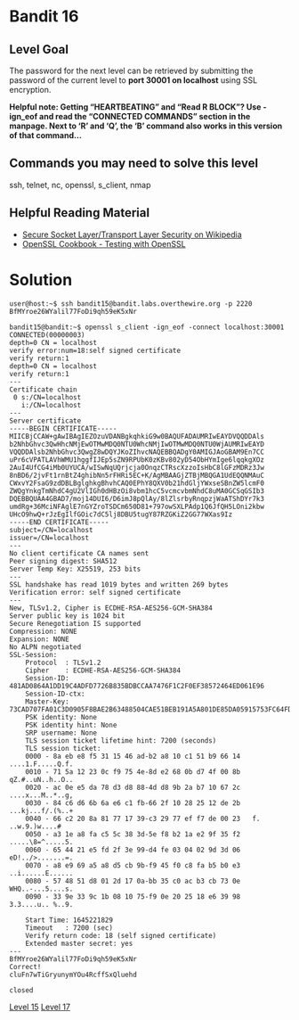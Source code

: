 <html>
<h1>Bandit 16</h1>

<h2 id="level-goal">Level Goal</h2>
<p>The password for the next level can be retrieved by submitting the
password of the current level to <strong>port 30001 on localhost</strong> using
SSL encryption.</p>

<p><strong>Helpful note: Getting “HEARTBEATING” and “Read R BLOCK”? Use
-ign_eof and read the “CONNECTED COMMANDS” section in the manpage.
Next to ‘R’ and ‘Q’, the ‘B’ command also works in this version of
that command…</strong></p>

<h2 id="commands-you-may-need-to-solve-this-level">Commands you may need to solve this level</h2>
<p>ssh, telnet, nc, openssl, s_client, nmap</p>

<h2 id="helpful-reading-material">Helpful Reading Material</h2>
<ul>
  <li><a href="https://en.wikipedia.org/wiki/Secure_Socket_Layer">Secure Socket Layer/Transport Layer Security on Wikipedia</a></li>
  <li><a href="https://www.feistyduck.com/library/openssl-cookbook/online/ch-testing-with-openssl.html">OpenSSL Cookbook - Testing with OpenSSL</a></li>
</ul>


<h1>Solution</h1>

```
user@host:~$ ssh bandit15@bandit.labs.overthewire.org -p 2220
BfMYroe26WYalil77FoDi9qh59eK5xNr

bandit15@bandit:~$ openssl s_client -ign_eof -connect localhost:30001
CONNECTED(00000003)
depth=0 CN = localhost
verify error:num=18:self signed certificate
verify return:1
depth=0 CN = localhost
verify return:1
---
Certificate chain
 0 s:/CN=localhost
   i:/CN=localhost
---
Server certificate
-----BEGIN CERTIFICATE-----
MIICBjCCAW+gAwIBAgIEZOzuVDANBgkqhkiG9w0BAQUFADAUMRIwEAYDVQQDDAls
b2NhbGhvc3QwHhcNMjEwOTMwMDQ0NTU0WhcNMjIwOTMwMDQ0NTU0WjAUMRIwEAYD
VQQDDAlsb2NhbGhvc3QwgZ8wDQYJKoZIhvcNAQEBBQADgY0AMIGJAoGBAM9En7CC
uPr6cVPATLAVhWMU1hggfIJEp5sZN9RPUbK0zKBv802yD54ObHYmIge6lqqkgXOz
2AuI4UfCG4iMb0UYUCA/wISwNqUQrjcja0OnqzCTRscXzzoIsHbC8lGFzMDRz3Jw
8nBD6/2jvFt1rnBtZ4ghibNn5rFHRi5EC+K/AgMBAAGjZTBjMBQGA1UdEQQNMAuC
CWxvY2FsaG9zdDBLBglghkgBhvhCAQ0EPhY8QXV0b21hdGljYWxseSBnZW5lcmF0
ZWQgYnkgTmNhdC4gU2VlIGh0dHBzOi8vbm1hcC5vcmcvbmNhdC8uMA0GCSqGSIb3
DQEBBQUAA4GBAD7/moj14DUI6/D6imJ8pQlAy/8lZlsrbyRnqpzjWaATShDYr7k3
umdRg+36MciNFAglE7nGYZroTSDCm650D81+797owSXLPAdp1Q6JfQH5LOni2kbw
UHcO9hwQ+rJzEgIlfGOic7dC5lj8DBU5tugY87RZGKiZ2GG77WXas9Iz
-----END CERTIFICATE-----
subject=/CN=localhost
issuer=/CN=localhost
---
No client certificate CA names sent
Peer signing digest: SHA512
Server Temp Key: X25519, 253 bits
---
SSL handshake has read 1019 bytes and written 269 bytes
Verification error: self signed certificate
---
New, TLSv1.2, Cipher is ECDHE-RSA-AES256-GCM-SHA384
Server public key is 1024 bit
Secure Renegotiation IS supported
Compression: NONE
Expansion: NONE
No ALPN negotiated
SSL-Session:
    Protocol  : TLSv1.2
    Cipher    : ECDHE-RSA-AES256-GCM-SHA384
    Session-ID: 481AD0864A1DD19C4ADFD7726B835BDBCCAA7476F1C2F0EF38572464ED061E96
    Session-ID-ctx:
    Master-Key: 73CAD707FA01C3D0905F8BAE2B63488504CAE51BEB191A5A801DE85DA05915753FC64FDD7568DE510152590ECC057051
    PSK identity: None
    PSK identity hint: None
    SRP username: None
    TLS session ticket lifetime hint: 7200 (seconds)
    TLS session ticket:
    0000 - 8a eb e8 f5 31 15 46 ad-b2 a8 10 c1 51 b9 66 14   ....1.F.....Q.f.
    0010 - 71 5a 12 23 0c f9 75 4e-8d e2 68 0b d7 4f 00 8b   qZ.#..uN..h..O..
    0020 - ac 0e e5 da 78 d3 d8 88-4d d8 9b 2a b7 10 67 2c   ....x...M..*..g,
    0030 - 84 c6 d6 6b 6a e6 c1 fb-66 2f 10 28 25 12 de 2b   ...kj...f/.(%..+
    0040 - 66 c2 20 8a 81 77 17 39-c3 29 77 ef f7 de 00 23   f. ..w.9.)w....#
    0050 - a3 1e a8 fa c5 5c 38 3d-5e f8 b2 1a e2 9f 35 f2   .....\8=^.....5.
    0060 - 65 44 21 e5 fd 2f 3e 99-d4 fe 03 04 02 9d 3d 06   eD!../>.......=.
    0070 - a8 e9 69 a5 a8 d5 cb 9b-f9 45 f0 c8 fa b5 b0 e3   ..i......E......
    0080 - 57 48 51 d8 01 2d 17 0a-bb 35 c0 ac b3 cb 73 0e   WHQ..-...5....s.
    0090 - 33 9e 33 9c 1b 08 10 75-f9 0e 20 25 18 e6 39 98   3.3....u.. %..9.

    Start Time: 1645221829
    Timeout   : 7200 (sec)
    Verify return code: 18 (self signed certificate)
    Extended master secret: yes
---
BfMYroe26WYalil77FoDi9qh59eK5xNr
Correct!
cluFn7wTiGryunymYOu4RcffSxQluehd

closed
```

[Level 15](bandit15.md)
[Level 17](bandit17.md)
</html>
